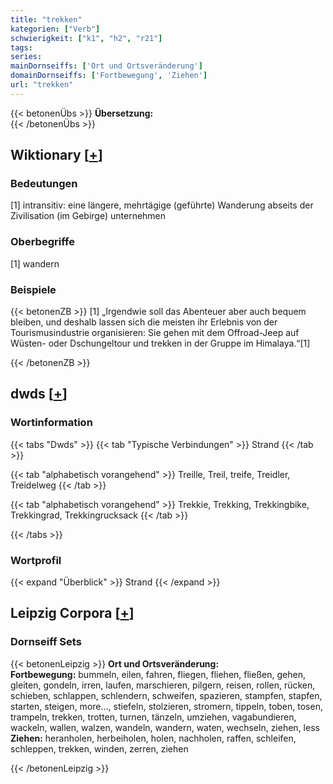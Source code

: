 ```yaml
---
title: "trekken"
kategorien: ["Verb"]
schwierigkeit: ["k1", "h2", "r21"]
tags:
series:
mainDornseiffs: ['Ort und Ortsveränderung']
domainDornseiffs: ['Fortbewegung', 'Ziehen']
url: "trekken"
---
```


{{< betonenÜbs >}}
**Übersetzung:**  
{{< /betonenÜbs >}}

## Wiktionary [[+](https://de.wiktionary.org/wiki/trekken)]

### Bedeutungen
[1] intransitiv: eine längere, mehrtägige (geführte) Wanderung abseits der Zivilisation (im Gebirge) unternehmen  

### Oberbegriffe
[1] wandern  

### Beispiele
{{< betonenZB >}}
[1] „Irgendwie soll das Abenteuer aber auch bequem bleiben, und deshalb lassen sich die meisten ihr Erlebnis von der Tourismusindustrie organisieren: Sie gehen mit dem Offroad-Jeep auf Wüsten- oder Dschungeltour und trekken in der Gruppe im Himalaya.“[1]  

{{< /betonenZB >}}


## dwds [[+](https://www.dwds.de/wb/trekken)]

### Wortinformation
{{< tabs "Dwds" >}}
{{< tab "Typische Verbindungen" >}}
Strand
{{< /tab >}}

{{< tab "alphabetisch vorangehend" >}}
Treille, Treil, treife, Treidler, Treidelweg
{{< /tab >}}

{{< tab "alphabetisch vorangehend" >}}
Trekkie, Trekking, Trekkingbike, Trekkingrad, Trekkingrucksack
{{< /tab >}}

{{< /tabs >}}

### Wortprofil
{{< expand "Überblick" >}} Strand {{< /expand >}}

## Leipzig Corpora [[+](https://corpora.uni-leipzig.de/en/res?word=trekken&corpusId=deu_newscrawl-public_2018)]

### Dornseiff Sets
{{< betonenLeipzig >}}
**Ort und Ortsveränderung:**  
**Fortbewegung:** bummeln, eilen, fahren, fliegen, fliehen, fließen, gehen, gleiten, gondeln, irren, laufen, marschieren, pilgern, reisen, rollen, rücken, schieben, schlappen, schlendern, schweifen, spazieren, stampfen, stapfen, starten, steigen, more..., stiefeln, stolzieren, stromern, tippeln, toben, tosen, trampeln, trekken, trotten, turnen, tänzeln, umziehen, vagabundieren, wackeln, wallen, walzen, wandeln, wandern, waten, wechseln, ziehen, less  
**Ziehen:** heranholen, herbeiholen, holen, nachholen, raffen, schleifen, schleppen, trekken, winden, zerren, ziehen  

{{< /betonenLeipzig >}}
